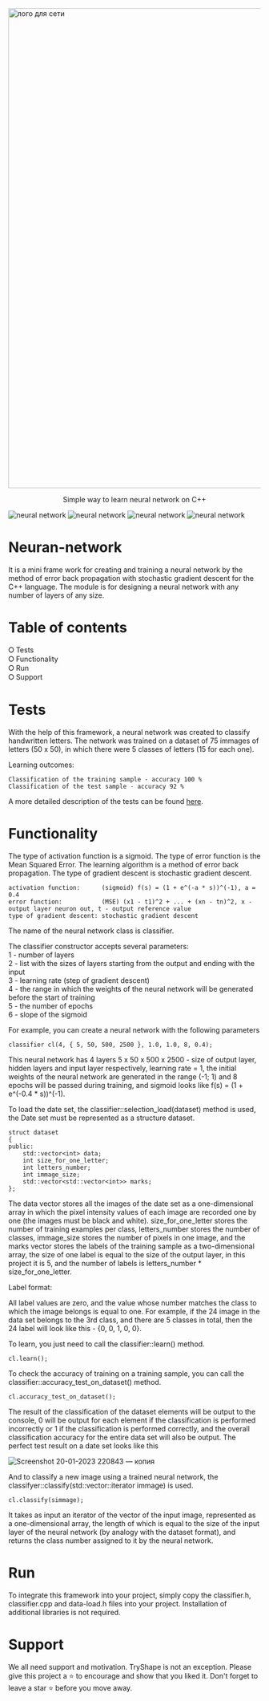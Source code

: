 <img width="957" alt="лого для сети" src="https://user-images.githubusercontent.com/71639489/215088694-dad63d41-0676-4b45-b123-ba3496422b75.png">   

<p align="center">Simple way to learn neural network on C++</p>

![neural network](https://img.shields.io/badge/neural_network-000000?style=for-the-badge&logo=&logoColor=white)
![neural network](https://img.shields.io/badge/error_Back_Propagation-000000?style=for-the-badge&logo=&logoColor=white)
![neural network](https://img.shields.io/badge/c++-000000?style=for-the-badge&logo=&logoColor=white)
![neural network](https://img.shields.io/badge/stochastic_gradient_descent-000000?style=for-the-badge&logo=&logoColor=white)


# Neuran-network
It is a mini frame work for creating and training a neural network by the method of error back propagation with stochastic gradient descent for the C++ language. The  module is for designing a neural network with any number of layers of any size.

# Table of contents
⭘ Tests   
⭘ Functionality   
⭘ Run   
⭘ Support    

# Tests
With the help of this framework, a neural network was created to classify handwritten letters. The network was trained on a dataset of 75 immages of letters (50 x 50), in which there were 5 classes of letters (15 for each one).

Learning outcomes:

    Classification of the training sample - accuracy 100 %
    Classification of the test sample - accuracy 92 %


A more detailed description of the tests can be found [here](https://github.com/ft-290008buchok/Letter_classifier).

# Functionality
The type of activation function is a sigmoid. The type of error function is the Mean Squared Error. The learning algorithm is a method of error back propagation. The type of gradient descent is stochastic gradient descent.

    activation function:      (sigmoid) f(s) = (1 + e^(-a * s))^(-1), a = 0.4
    error function:           (MSE) (x1 - t1)^2 + ... + (xn - tn)^2, x - output layer neuron out, t - output reference value
    type of gradient descent: stochastic gradient descent
  
The name of the neural network class is classifier.

The classifier constructor accepts several parameters:   
1 - number of layers   
2 - list with the sizes of layers starting from the output and ending with the input   
3 - learning rate (step of gradient descent)   
4 - the range in which the weights of the neural network will be generated before the start of training   
5 - the number of epochs   
6 - slope of the sigmoid   

For example, you can create a neural network with the following parameters  

    classifier cl(4, { 5, 50, 500, 2500 }, 1.0, 1.0, 8, 0.4);
 
 This neural network has 4 layers 5 x 50 x 500 x 2500 - size of output layer, hidden layers and input layer respectively, learning rate = 1, the initial weights of the neural network are generated in the range (-1; 1) and 8 epochs will be passed during training, and sigmoid looks like f(s) = (1 + e^(-0.4 * s))^(-1). 

To load the date set, the classifier::selection_load(dataset) method is used, the Date set must be represented as a structure
dataset.

    struct dataset
    {
    public:
        std::vector<int> data;
        int size_for_one_letter;
        int letters_number;
        int immage_size;
        std::vector<std::vector<int>> marks;
    };
    
The data vector stores all the images of the date set as a one-dimensional array in which the pixel intensity values of each image are recorded one by one (the images must be black and white). 
size_for_one_letter stores the number of training examples per class, letters_number stores the number of classes, immage_size stores the number of pixels in one image, and the marks vector stores the labels of the training sample as a two-dimensional array, the size of one label is equal to the size of the output layer, in this project it is 5, and the number of labels is letters_number * size_for_one_letter.

Label format:

All label values are zero, and the value whose number matches the class to which the image belongs is equal to one.
For example, if the 24 image in the data set belongs to the 3rd class, and there are 5 classes in total, then the 24 label will look like this - {0, 0, 1, 0, 0}.

To learn, you just need to call the classifier::learn() method.

    cl.learn();


To check the accuracy of training on a training sample, you can call the classifier::accuracy_test_on_dataset() method. 

    cl.accuracy_test_on_dataset();
    

The result of the classification of the dataset elements will be output to the console, 0 will be output for each element if the classification is performed incorrectly or 1 if the classification is performed correctly, and the overall classification accuracy for the entire data set will also be output. The perfect test result on a date set looks like this

![Screenshot 20-01-2023 220843 — копия](https://user-images.githubusercontent.com/71639489/213861107-25707bbb-ac91-4760-8c1b-8fc7ee49244d.jpg)



And to classify a new image using a trained neural network, the classifyer::classify(std::vector<int>::iterator immage) is used.

    cl.classify(simmage);
    

It takes as input an iterator of the vector of the input image, represented as a one-dimensional array, the length of which is equal to the size of the input layer of the neural network (by analogy with the dataset format), and returns the class number assigned to it by the neural network.

# Run
To integrate this framework into your project, simply copy the classifier.h, classifier.cpp and data-load.h files into your project. Installation of additional libraries is not required.
    
# Support
We all need support and motivation. TryShape is not an exception. Please give this project a ⭐️ to encourage and show that you liked it. Don't forget to leave a star ⭐️ before you move away.

